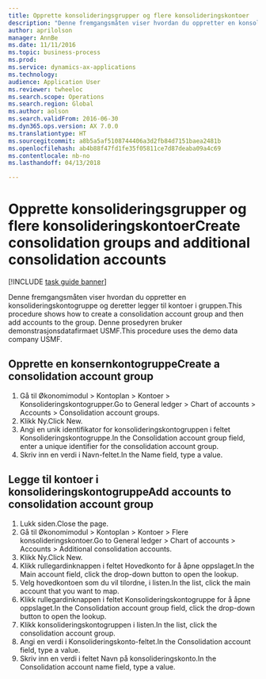 ```yaml
--- 
title: Opprette konsolideringsgrupper og flere konsolideringskontoer
description: "Denne fremgangsmåten viser hvordan du oppretter en konsolideringskontogruppe og deretter legger til kontoer i gruppen."
author: aprilolson
manager: AnnBe
ms.date: 11/11/2016
ms.topic: business-process
ms.prod: 
ms.service: dynamics-ax-applications
ms.technology: 
audience: Application User
ms.reviewer: twheeloc
ms.search.scope: Operations
ms.search.region: Global
ms.author: aolson
ms.search.validFrom: 2016-06-30
ms.dyn365.ops.version: AX 7.0.0
ms.translationtype: HT
ms.sourcegitcommit: a8b5a5af5108744406a3d2fb84d7151baea2481b
ms.openlocfilehash: ab4b88f47fd1fe35f05811ce7d87deaba09a4c69
ms.contentlocale: nb-no
ms.lasthandoff: 04/13/2018

---
```

# <a name="create-consolidation-groups-and-additional-consolidation-accounts"></a><span data-ttu-id="77e40-103">Opprette konsolideringsgrupper og flere konsolideringskontoer</span><span class="sxs-lookup"><span data-stu-id="77e40-103">Create consolidation groups and additional consolidation accounts</span></span>

[!INCLUDE [task guide banner](../../includes/task-guide-banner.md)]

<span data-ttu-id="77e40-104">Denne fremgangsmåten viser hvordan du oppretter en konsolideringskontogruppe og deretter legger til kontoer i gruppen.</span><span class="sxs-lookup"><span data-stu-id="77e40-104">This procedure shows how to create a consolidation account group and then add accounts to the group.</span></span> <span data-ttu-id="77e40-105">Denne prosedyren bruker demonstrasjonsdatafirmaet USMF.</span><span class="sxs-lookup"><span data-stu-id="77e40-105">This procedure uses the demo data company USMF.</span></span>


## <a name="create-a-consolidation-account-group"></a><span data-ttu-id="77e40-106">Opprette en konsernkontogruppe</span><span class="sxs-lookup"><span data-stu-id="77e40-106">Create a consolidation account group</span></span>
1. <span data-ttu-id="77e40-107">Gå til Økonomimodul > Kontoplan > Kontoer > Konsolideringskontogrupper.</span><span class="sxs-lookup"><span data-stu-id="77e40-107">Go to General ledger > Chart of accounts > Accounts > Consolidation account groups.</span></span>
2. <span data-ttu-id="77e40-108">Klikk Ny.</span><span class="sxs-lookup"><span data-stu-id="77e40-108">Click New.</span></span>
3. <span data-ttu-id="77e40-109">Angi en unik identifikator for konsolideringskontogruppen i feltet Konsolideringskontogruppe.</span><span class="sxs-lookup"><span data-stu-id="77e40-109">In the Consolidation account group field, enter a unique identifier for the consolidation account group.</span></span>
4. <span data-ttu-id="77e40-110">Skriv inn en verdi i Navn-feltet.</span><span class="sxs-lookup"><span data-stu-id="77e40-110">In the Name field, type a value.</span></span>

## <a name="add-accounts-to-consolidation-account-group"></a><span data-ttu-id="77e40-111">Legge til kontoer i konsolideringskontogruppe</span><span class="sxs-lookup"><span data-stu-id="77e40-111">Add accounts to consolidation account group</span></span>
1. <span data-ttu-id="77e40-112">Lukk siden.</span><span class="sxs-lookup"><span data-stu-id="77e40-112">Close the page.</span></span>
2. <span data-ttu-id="77e40-113">Gå til Økonomimodul > Kontoplan > Kontoer > Flere konsolideringskontoer.</span><span class="sxs-lookup"><span data-stu-id="77e40-113">Go to General ledger > Chart of accounts > Accounts > Additional consolidation accounts.</span></span>
3. <span data-ttu-id="77e40-114">Klikk Ny.</span><span class="sxs-lookup"><span data-stu-id="77e40-114">Click New.</span></span>
4. <span data-ttu-id="77e40-115">Klikk rullegardinknappen i feltet Hovedkonto for å åpne oppslaget.</span><span class="sxs-lookup"><span data-stu-id="77e40-115">In the Main account field, click the drop-down button to open the lookup.</span></span>
5. <span data-ttu-id="77e40-116">Velg hovedkontoen som du vil tilordne, i listen.</span><span class="sxs-lookup"><span data-stu-id="77e40-116">In the list, click the main account that you want to map.</span></span>
6. <span data-ttu-id="77e40-117">Klikk rullegardinknappen i feltet Konsolideringskontogruppe for å åpne oppslaget.</span><span class="sxs-lookup"><span data-stu-id="77e40-117">In the Consolidation account group field, click the drop-down button to open the lookup.</span></span>
7. <span data-ttu-id="77e40-118">Klikk konsolideringskontogruppen i listen.</span><span class="sxs-lookup"><span data-stu-id="77e40-118">In the list, click the consolidation account group.</span></span>
8. <span data-ttu-id="77e40-119">Angi en verdi i Konsolideringskonto-feltet.</span><span class="sxs-lookup"><span data-stu-id="77e40-119">In the Consolidation account field, type a value.</span></span>
9. <span data-ttu-id="77e40-120">Skriv inn en verdi i feltet Navn på konsolideringskonto.</span><span class="sxs-lookup"><span data-stu-id="77e40-120">In the Consolidation account name field, type a value.</span></span>



